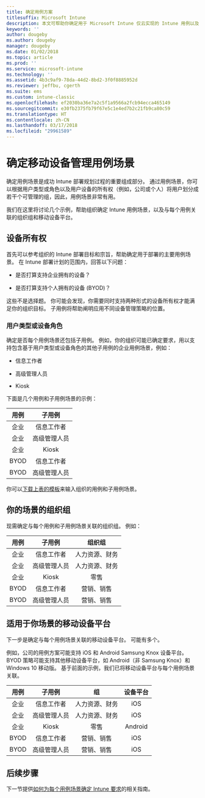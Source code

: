 ```yaml
---
title: 确定用例方案
titlesuffix: Microsoft Intune
description: 本文可帮助你确定用于 Microsoft Intune 仅云实现的 Intune 用例以及子用例场景。
keywords: ''
author: dougeby
ms.author: dougeby
manager: dougeby
ms.date: 01/02/2018
ms.topic: article
ms.prod: ''
ms.service: microsoft-intune
ms.technology: ''
ms.assetid: 4b3c9af9-78da-44d2-8bd2-3f0f8885952d
ms.reviewer: jeffbu, cgerth
ms.suite: ems
ms.custom: intune-classic
ms.openlocfilehash: ef2030ba36e7a2c5f1a9566a2fcb94ecca465149
ms.sourcegitcommit: e30fb2375fb79f67e5c1e4ed7b2c21fb9ca80c59
ms.translationtype: HT
ms.contentlocale: zh-CN
ms.lasthandoff: 03/17/2018
ms.locfileid: "29961589"
---
```

# <a name="identify-mobile-device-management-use-case-scenarios"></a>确定移动设备管理用例场景

确定用例场景是成功 Intune 部署规划过程的重要组成部分。 通过用例场景，你可以根据用户类型或角色以及用户设备的所有权（例如，公司或个人）将用户划分成若干个可管理的组，因此，用例场景非常有用。

我们在这里将讨论几个示例，帮助组织确定 Intune 用例场景，以及与每个用例关联的组织组和移动设备平台。

## <a name="device-ownership"></a>设备所有权
首先可以参考组织的 Intune 部署目标和宗旨，帮助确定用于部署的主要用例场景。 在 Intune 部署计划的范围内，回答以下问题：

-   是否打算支持企业拥有的设备？

-   是否打算支持个人拥有的设备 (BYOD)？

这些不是选择题。 你可能会发现，你需要同时支持两种形式的设备所有权才能满足你的组织目标。 子用例将帮助阐明应用不同设备管理策略的位置。

### <a name="user-type-or-device-role"></a>用户类型或设备角色

确定是否每个用例场景还包括子用例。 例如，你的组织可能已确定要求，用以支持包含基于用户类型或设备角色的其他子用例的企业用例场景，例如：

-   信息工作者

-   高级管理人员

-   Kiosk

下面是几个用例和子用例场景的示例：

| **用例** | **子用例** |
|:---:|:---:|
| 企业 | 信息工作者 |              
| 企业 | 高级管理人员 |           
| 企业 | Kiosk |
| BYOD | 信息工作者 |           
| BYOD | 高级管理人员 |

你可以[下载上表的模板](https://gallery.technet.microsoft.com/Intune-deployment-planning-fae156c2?redir=0)来输入组织的用例和子用例场景。

## <a name="organizational-groups-for-your-scenarios"></a>你的场景的组织组

现需确定与每个用例和子用例场景关联的组织组。 例如：

| **用例** | **子用例** | **组织组** |
|:---:|:---:|:---:|
| 企业 | 信息工作者 | 人力资源、财务 |               
| 企业 | 高级管理人员 | 人力资源、财务 |            
| 企业 | Kiosk | 零售 |
| BYOD | 信息工作者 | 营销、销售 |            
| BYOD | 高级管理人员 | 营销、销售 |


## <a name="mobile-device-platforms-for-your-scenarios"></a>适用于你场景的移动设备平台

下一步是确定与每个用例场景关联的移动设备平台。 可能有多个。

例如，公司的用例方案可能支持 iOS 和 Android Samsung Knox 设备平台。 BYOD 策略可能支持其他移动设备平台，如 Android（非 Samsung Knox）和 Windows 10 移动版。 基于前面的示例，我们已将移动设备平台与每个用例场景关联。

| **用例** | **子用例** | **组** | **设备平台** |   
|:---:|:---:|:---:|:---:|
| 企业 | 信息工作者 | 人力资源、财务 | iOS |                                                           
| 企业 | 高级管理人员 | 人力资源、财务 | iOS |                                                           
| 企业 | Kiosk | 零售 | Android |
| BYOD | 信息工作者 | 营销、销售 | iOS |                                                           
| BYOD | 高级管理人员 | 营销、销售 | iOS |

## <a name="next-steps"></a>后续步骤

下一节提供[如何为每个用例场景确定 Intune 要求](planning-guide-requirements.md)的相关指南。
